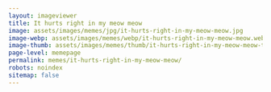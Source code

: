 ```yaml
---
layout: imageviewer
title: It hurts right in my meow meow
image: assets/images/memes/jpg/it-hurts-right-in-my-meow-meow.jpg
image-webp: assets/images/memes/webp/it-hurts-right-in-my-meow-meow.webp
image-thumb: assets/images/memes/thumb/it-hurts-right-in-my-meow-meow-thumb.jpg
page-level: memepage
permalink: memes/it-hurts-right-in-my-meow-meow/
robots: noindex
sitemap: false
---
```

